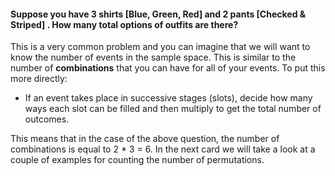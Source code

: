 #### Suppose you have 3 shirts [Blue, Green, Red] and 2 pants [Checked & Striped] .  How many total options of outfits are there?

This is a very common problem and you can imagine that we will want to know the number of events in the sample space.  This is similar to the number of **combinations** that you can have for all of your events.  To put this more directly:

- If an event takes place in successive stages (slots), decide how many ways each slot can be filled and then multiply to get the total number of outcomes.

This means that in the case of the above question, the number of combinations is equal to 2 * 3 = 6.  In the next card we will take a look at a couple of examples for counting the number of permutations.
